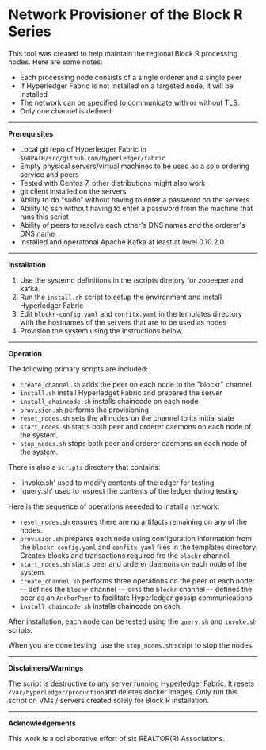 # Network Provisioner of the Block R Series

This tool was created to help maintain the regional Block R processing nodes.  Here are some notes:

- Each processing node consists of a single orderer and a single peer
- If Hyperledger Fabric is not installed on a targeted node, it will be installed
- The network can be specified to communicate with or without TLS.   
- Only one channel is defined. 

---

**Prerequisites**

- Local git repo of Hyperledger Fabric in `$GOPATH/src/github.com/hyperledger/fabric`
- Empty physical servers/virtual machines to be used as a solo ordering service and peers
- Tested with Centos 7, other distributions might also work
- git client installed on the servers
- Ability to do "sudo" without having to enter a password on the servers
- Ability to ssh without having to enter a password from the machine that runs this script
- Ability of peers to resolve each other's DNS names and the orderer's DNS name
- Installed and operatonal Apache Kafka at least at level 0.10.2.0 

---

**Installation**

1. Use the systemd definitions in the /scripts diretory for zooeeper and kafka.
2. Run the `install.sh` script to setup the environment and install Hyperledger Fabric
3. Edit `blockr-config.yaml` and `confitx.yaml` in the templates directory with the hostnames of the servers that are to be used as nodes 
4. Provision the system using the instructions below. 

---

**Operation**

The following primary scripts are included:

- `create_channel.sh` adds the peer on each node to the "blockr" channel  
- `install.sh` install Hyperledget Fabric and prepared the server 
- `install_chaincode.sh` installs chaincode on each node 
- `provision.sh` performs the provisioning 
- `reset_nodes.sh` sets the all nodes on the channel to its initial state 
- `start_nodes.sh` starts both peer and orderer daemons on each node of the system. 
- `stop_nodes.sh` stops both peer and orderer daemons on each node of the system. 

There is also a `scripts` directory that contains:

- `invoke.sh' used to modify contents of the edger for testing
- `query.sh' used to inspect the contents of the ledger duting testing

Here is the sequence of operations neeeded to install a network: 

- `reset_nodes.sh` ensures there are no artifacts remaining on any of the nodes.
- `provision.sh` prepares each node using configuration information from the `blockr-config.yaml` and `confitx.yaml` files in the templates directory.  Creates blocks and transactions required fro the `blockr` channel.    
- `start_nodes.sh` starts peer and orderer daemons on each node of the system. 
- `create_channel.sh` performs three operations on the peer of each node:
-- defines the `blockr` channel 
-- joins the `blockr` channel 
-- defines the peer as an `AnchorPeer` to facilitate Hyperledger gossip communications 
- `install_chaincode.sh` installs chaincode on each.

After installation, each node can be tested using the `query.sh` and `invoke.sh` scripts.

When you are done testing, use the `stop_nodes.sh` script to stop the nodes.  

---

**Disclaimers/Warnings**

The script is destructive to any server running Hyperledger Fabric.  It resets `/var/hyperledger/production`and deletes docker images.  Only run this script on VMs / servers created solely for Block R installation.

---

**Acknowledgements**

This work is a collaborative effort of six REALTOR(R) Associations.

